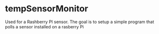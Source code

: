 # tempSensorMonitor
Used for a Rashberry PI sensor. The goal is to setup a simple program that polls a sensor installed on a rasberry Pi
